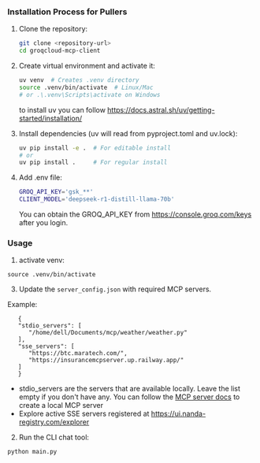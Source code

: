 ### Installation Process for Pullers

1. Clone the repository:
   ```bash
   git clone <repository-url>
   cd groqcloud-mcp-client
   ```

2. Create virtual environment and activate it:
   ```bash
   uv venv  # Creates .venv directory
   source .venv/bin/activate  # Linux/Mac
   # or .\.venv\Scripts\activate on Windows
   ```
   to install uv you can follow https://docs.astral.sh/uv/getting-started/installation/

3. Install dependencies (uv will read from pyproject.toml and uv.lock):
   ```bash
   uv pip install -e .  # For editable install
   # or
   uv pip install .     # For regular install
   ```
4. Add .env file:
   ```bash
   GROQ_API_KEY='gsk_**'
   CLIENT_MODEL='deepseek-r1-distill-llama-70b'
   ```
   You can obtain the GROQ_API_KEY from https://console.groq.com/keys after you login.

### Usage

   1. activate venv:
   ```
   source .venv/bin/activate
   ```

   3. Update the `server_config.json` with required MCP servers.

   Example:
   ```
      {
      "stdio_servers": [
         "/home/dell/Documents/mcp/weather/weather.py"
      ],
      "sse_servers": [
         "https://btc.maratech.com/",
         "https://insurancemcpserver.up.railway.app/"
      ]
      }
   ```

   - stdio_servers are the servers that are available locally. Leave the list empty if you
   don't have any. You can follow the
   [MCP server docs](https://modelcontextprotocol.io/quickstart/server) to create a
   local MCP server
   - Explore active SSE servers registered at https://ui.nanda-registry.com/explorer

   2. Run the CLI chat tool:
   ```
   python main.py
   ```
